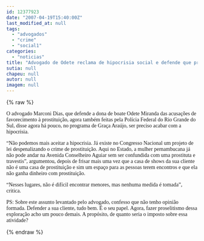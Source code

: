 ```yaml
---
id: 12377923
date: "2007-04-19T15:40:00Z"
last_modified_at: null
tags:
  - "advogados"
  - "crime"
  - "social1"
categories:
  - "noticias"
title: "Advogado de Odete reclama de hipocrisia social e defende que prostitui\u00e7\u00e3o deixe de ser crime"
sutia: null
chapeu: null
autor: null
imagem: null
---
```

{% raw %}
<p><P><FONT face=Verdana>O advogado Marconi Dias, que defende a dona de boate Odete Miranda das acusações de favorecimento à prostituição, agora também feitas pela Polícia Federal do Rio Grande do Sul, disse agora há pouco, no programa de Graça Araújo, ser preciso acabar com a hipocrisia.</FONT></P></p>
<p><P><FONT face=Verdana>“Não podemos mais aceitar a hipocrisia. Já existe no Congresso Nacional um projeto de lei despenalizando o crime de prostituição. Aqui no Estado, a mulher pernambucana já não pode andar na Avenida Conselheiro Aguiar sem ser confundida com uma prostituta e travestis”, argumentou, depois de frisar mais uma vez que a casa de shows da sua cliente não é uma casa de prostituição e sim um espaço para as pessoas terem encontros e que ela não ganha dinheiro com prostituição.</FONT></P></p>
<p><P><FONT face=Verdana>“Nesses lugares, não é difícil encontrar menores, mas nenhuma medida é tomada”, critica.</FONT></P></p>
<p><P><FONT face=Verdana>PS: Sobre este assunto levantado pelo advogado, confesso que não tenho opinião formada. Defender a sua cliente, tudo bem. É o seu papel. Agora, fazer proselitismo dessa exploração acho um pouco demais. A propósito, de quanto seria o imposto sobre essa atividade?</FONT></P> </p>
{% endraw %}